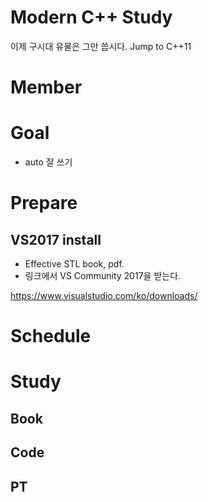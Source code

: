 # Modern C++ Study

이제 구시대 유물은 그만 씁시다. Jump to C++11

# Member

# Goal

* auto 잘 쓰기

# Prepare

## VS2017 install

* Effective STL book, pdf.
* 링크에서 VS Community 2017을 받는다.

https://www.visualstudio.com/ko/downloads/

# Schedule

# Study

## Book

## Code

## PT

